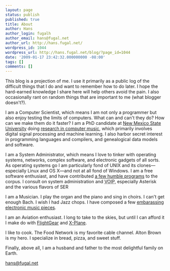 ```yaml
---
layout: page
status: publish
published: true
title: About
author: Hans
author_login: fugalh
author_email: hans@fugal.net
author_url: http://hans.fugal.net/
wordpress_id: 1044
wordpress_url: http://hans.fugal.net/blog/?page_id=1044
date: '2009-01-17 23:42:32.000000000 -08:00'
tags: []
comments: []
---
```

<p>This blog is a projection of me. I use it primarily as a public log of the difficult things that I do and want to remember how to do later. I hope the hard-earned knowledge I share here will help others avoid the pain. I also occasionally rant on random things that are important to me (what blogger doesn't?).</p>

<p>I am a Computer Scientist, which means I am not only a programmer but also enjoy testing the limits of computers. What can and can't they do? How can we make them do it faster? I am a PhD candidate at <a href="http://www.cs.nmsu.edu">New Mexico State University</a> doing <a href="http://hans.fugal.net/phd">research in computer music</a>, which primarily involves digital signal processing and machine learning. I also harbor secret interest in programming languages and compilers, and genealogical data models and software.</p>

<p>I am a System Administrator, which means I love to tinker with operating systems, networks, complex software, and electronic gadgets of all sorts. As operating systems go I am particularly fond of UNIX and its clones—especially Linux and OS X—and not at all fond of Windows. I am a free software enthusiast, and have contributed <a href="http://hans.fugal.net/src">a few humble programs</a> to the corpus. I consult on system administration and <acronym title="Voice over IP">VOIP</acronym>, especially Asterisk and the various flavors of <acroynm title="SIP Express Router">SER</acronym></p>

<p>I am a Musician. I play the organ and the piano and sing in choirs. I can't get enough Bach. I wish I had Jazz chops. I have composed a few <a href="http://hans.fugal.net/music">embarassing electronic music pieces</a>.</p>

<p>I am an Aviation enthusiast. I long to take to the skies, but until I can afford it I make do with <a href="http://flightgear.org">FlightGear</a> and <a href="http://www.x-plane.com/">X-Plane</a>.</p>

<p>I like to cook. The Food Network is my favorite cable channel. Alton Brown is my hero. I specialize in bread, pizza, and sweet stuff.</p>

<p>Finally, above all, I am a husband and father to the most delightful family on Earth.</p>

<p><a href="mailto:hans@fugal.net">hans@fugal.net</a></p>
